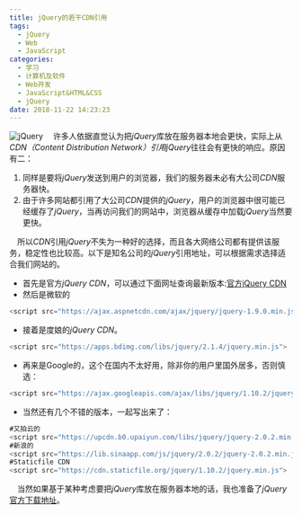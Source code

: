 ```yaml
---
title: jQuery的若干CDN引用
tags:
  - jQuery
  - Web
  - JavaScript
categories:
  - 学习
  - 计算机及软件
  - Web开发
  - JavaScript&HTML&CSS
  - jQuery
date: 2018-11-22 14:23:23
---
```


![jQuery](https://codecondo.com/wp-content/uploads/2016/12/jQuery.png)
&emsp;许多人依据直觉认为把*jQuery*库放在服务器本地会更快，实际上从*CDN（Content Distribution Network）*引用*jQuery*往往会有更快的响应。原因有二：

1. 同样是要将*jQuery*发送到用户的浏览器，我们的服务器未必有大公司*CDN*服务器快。
2. 由于许多网站都引用了大公司*CDN*提供的*jQuery*，用户的浏览器中很可能已经缓存了*jQuery*，当再访问我们的网站中，浏览器从缓存中加载*jQuery*当然要更快。

&emsp;所以*CDN*引用*jQuery*不失为一种好的选择，而且各大网络公司都有提供该服务，稳定性也比较高。以下是知名公司的*jQuery*引用地址，可以根据需求选择适合我们网站的。
<!--more-->

* 首先是官方*jQuery CDN*，可以通过下面网址查询最新版本:[官方jQuery CDN](https://code.jquery.com)
* 然后是微软的
```javascript
<script src="https://ajax.aspnetcdn.com/ajax/jquery/jquery-1.9.0.min.js"></script>
```
* 接着是度娘的*jQuery CDN*。
```javascript
<script src="https://apps.bdimg.com/libs/jquery/2.1.4/jquery.min.js">
```
* 再来是Google的，这个在国内不太好用，除非你的用户里国外居多，否则慎选：
```javascript
<script src="https://ajax.googleapis.com/ajax/libs/jquery/1.10.2/jquery.min.js">
```
* 当然还有几个不错的版本，一起写出来了：
```javascript
#又拍云的
<script src="https://upcdn.b0.upaiyun.com/libs/jquery/jquery-2.0.2.min.js">
#新浪的
<script src="https://lib.sinaapp.com/js/jquery/2.0.2/jquery-2.0.2.min.js">
#Staticfile CDN
<script src="https://cdn.staticfile.org/jquery/1.10.2/jquery.min.js">
```
&emsp;当然如果基于某种考虑要把*jQuery*库放在服务器本地的话，我也准备了*jQuery*[官方下载地址](http://jquery.com/download/)。
